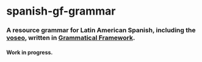 # spanish-gf-grammar

### A resource grammar for Latin American Spanish, including the [voseo](https://en.wikipedia.org/wiki/Voseo), written in [Grammatical Framework](http://www.grammaticalframework.org/).

#### Work in progress.
